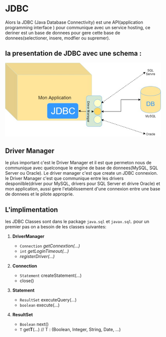 # JDBC

Alors la JDBC (Java Database Connectivity) est une API(application programming interface ) pour communique avec un service hosting, ce deriner est un base de donnees pour gere cette base de donnees(selectioner, insere, modfier ou supremer).

## la presentation de JDBC avec une schema :

![image](./img/draw/JDBC.jpg)

## Driver Manager

le plus important c'est le Driver Manager et il est que permeton nous de communique avec quelconque le engine de base de donnees(MySQL, SQL Server ou Oracle). Le driver manager c'est que create un JDBC connexion.
le Driver Manager c'est que communique entre les drivers desponilble(driver pour MySQL, drivers pour SQL Server et drivre Oracle) et mon application, aussi gere l'etablissement d'une connexion entre une base de donnees et le pilote approprie.

## L'implimentation

les JDBC Classes sont dans le package `java.sql` et `javax.sql`.
pour un premier pas on a besoin de les classes suivantes:

1. **DriverManager**
    * ```Connection``` *getConnextion(...)*
    * ```int``` *getLoginTimeout(...)*
    * *registerDriver(...)*

1. **Connection**
    * ```Statement``` createStatement(...)
    * close()

1. **Statement**
    * ```ResultSet``` executeQuery(...)
    * ```boolean``` execute(...)

1. **ResultSet**
    * ```Boolean``` next()
    * ```T``` get**T**(...) // T : (Boolean, Integer, String, Date, ...)
